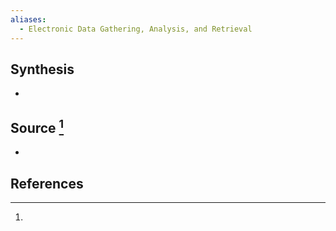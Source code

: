 ```yaml
---
aliases:
  - Electronic Data Gathering, Analysis, and Retrieval
---
```

## Synthesis
- 
## Source [^1]
- 
## References

[^1]: